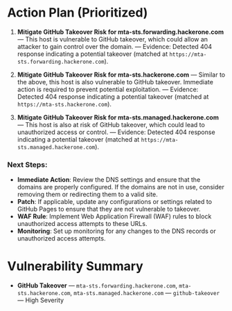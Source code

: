 # Action Plan (Prioritized)
1. **Mitigate GitHub Takeover Risk for mta-sts.forwarding.hackerone.com** — This host is vulnerable to GitHub takeover, which could allow an attacker to gain control over the domain. — Evidence: Detected 404 response indicating a potential takeover (matched at `https://mta-sts.forwarding.hackerone.com`).
   
2. **Mitigate GitHub Takeover Risk for mta-sts.hackerone.com** — Similar to the above, this host is also vulnerable to GitHub takeover. Immediate action is required to prevent potential exploitation. — Evidence: Detected 404 response indicating a potential takeover (matched at `https://mta-sts.hackerone.com`).

3. **Mitigate GitHub Takeover Risk for mta-sts.managed.hackerone.com** — This host is also at risk of GitHub takeover, which could lead to unauthorized access or control. — Evidence: Detected 404 response indicating a potential takeover (matched at `https://mta-sts.managed.hackerone.com`).

### Next Steps:
- **Immediate Action**: Review the DNS settings and ensure that the domains are properly configured. If the domains are not in use, consider removing them or redirecting them to a valid site.
- **Patch**: If applicable, update any configurations or settings related to GitHub Pages to ensure that they are not vulnerable to takeover.
- **WAF Rule**: Implement Web Application Firewall (WAF) rules to block unauthorized access attempts to these URLs.
- **Monitoring**: Set up monitoring for any changes to the DNS records or unauthorized access attempts.

# Vulnerability Summary
- **GitHub Takeover** — `mta-sts.forwarding.hackerone.com`, `mta-sts.hackerone.com`, `mta-sts.managed.hackerone.com` — `github-takeover` — High Severity